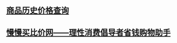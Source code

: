 ## [商品历史价格查询](http://www.hisprice.cn/his.php?hisurl=https%253A%252F%252Fitem.jd.com%252F1739228072.html)

## [慢慢买比价网——理性消费倡导者省钱购物助手](http://tool.manmanbuy.com/historyLowest.aspx?url=https%3a%2f%2fitem.jd.com%2f1739228072.html)

